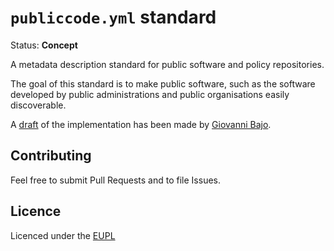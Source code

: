 # `publiccode.yml` standard

Status: **Concept**

A metadata description standard for public software and policy repositories.

The goal of this standard is to make public software, such as the software developed by public administrations and public organisations easily discoverable.

A [draft](https://gist.github.com/rasky/fbd2da521b827c4a22b352bdb0811471) of the implementation has been made by [Giovanni Bajo](https://github.com/rasky).

## Contributing

Feel free to submit Pull Requests and to file Issues.

## Licence

Licenced under the [EUPL](LICENCE.md)
